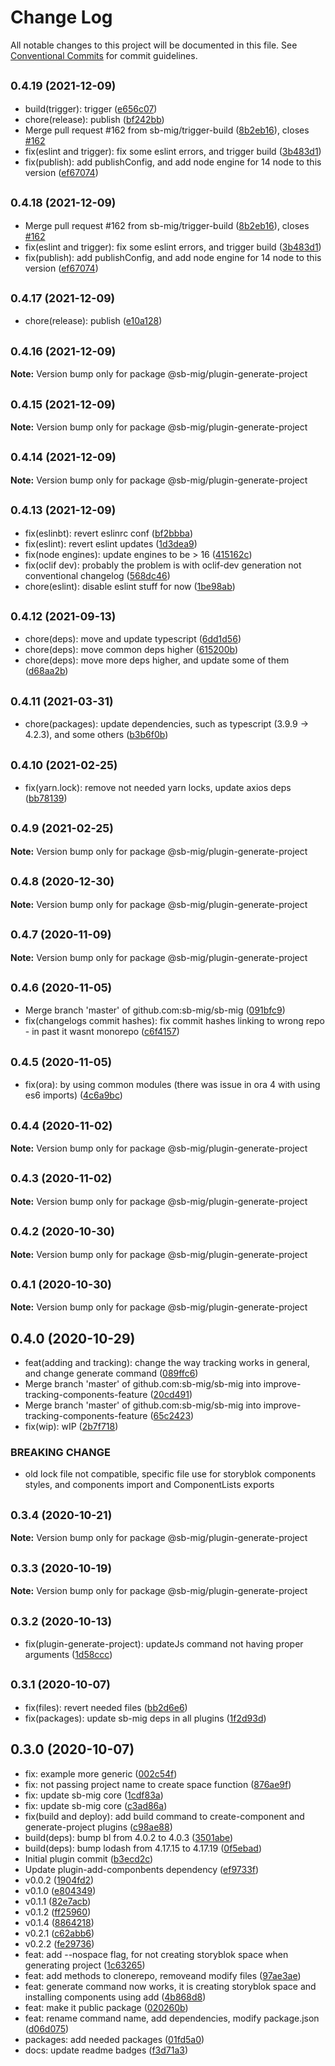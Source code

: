 # Change Log

All notable changes to this project will be documented in this file.
See [Conventional Commits](https://conventionalcommits.org) for commit guidelines.

## <small>0.4.19 (2021-12-09)</small>

* build(trigger): trigger ([e656c07](https://github.com/sb-mig/sb-mig/commit/e656c07))
* chore(release): publish ([bf242bb](https://github.com/sb-mig/sb-mig/commit/bf242bb))
* Merge pull request #162 from sb-mig/trigger-build ([8b2eb16](https://github.com/sb-mig/sb-mig/commit/8b2eb16)), closes [#162](https://github.com/sb-mig/sb-mig/issues/162)
* fix(eslint and trigger): fix some eslint errors, and trigger build ([3b483d1](https://github.com/sb-mig/sb-mig/commit/3b483d1))
* fix(publish): add publishConfig, and add node engine for 14 node to this version ([ef67074](https://github.com/sb-mig/sb-mig/commit/ef67074))





## <small>0.4.18 (2021-12-09)</small>

* Merge pull request #162 from sb-mig/trigger-build ([8b2eb16](https://github.com/sb-mig/sb-mig/commit/8b2eb16)), closes [#162](https://github.com/sb-mig/sb-mig/issues/162)
* fix(eslint and trigger): fix some eslint errors, and trigger build ([3b483d1](https://github.com/sb-mig/sb-mig/commit/3b483d1))
* fix(publish): add publishConfig, and add node engine for 14 node to this version ([ef67074](https://github.com/sb-mig/sb-mig/commit/ef67074))





## <small>0.4.17 (2021-12-09)</small>

* chore(release): publish ([e10a128](https://github.com/sb-mig/sb-mig/commit/e10a128))





## <small>0.4.16 (2021-12-09)</small>

**Note:** Version bump only for package @sb-mig/plugin-generate-project





## <small>0.4.15 (2021-12-09)</small>

**Note:** Version bump only for package @sb-mig/plugin-generate-project





## <small>0.4.14 (2021-12-09)</small>

**Note:** Version bump only for package @sb-mig/plugin-generate-project





## <small>0.4.13 (2021-12-09)</small>

* fix(eslinbt): revert eslinrc conf ([bf2bbba](https://github.com/sb-mig/sb-mig/commit/bf2bbba))
* fix(eslint): revert eslint updates ([1d3dea9](https://github.com/sb-mig/sb-mig/commit/1d3dea9))
* fix(node engines): update engines to be > 16 ([415162c](https://github.com/sb-mig/sb-mig/commit/415162c))
* fix(oclif dev): probably the problem is with oclif-dev generation not conventional changelog ([568dc46](https://github.com/sb-mig/sb-mig/commit/568dc46))
* chore(eslint): disable eslint stuff for now ([1be98ab](https://github.com/sb-mig/sb-mig/commit/1be98ab))





## <small>0.4.12 (2021-09-13)</small>

* chore(deps): move and update typescript ([6dd1d56](https://github.com/sb-mig/sb-mig/commit/6dd1d56))
* chore(deps): move common deps higher ([615200b](https://github.com/sb-mig/sb-mig/commit/615200b))
* chore(deps): move more deps higher, and update some of them ([d68aa2b](https://github.com/sb-mig/sb-mig/commit/d68aa2b))





## <small>0.4.11 (2021-03-31)</small>

* chore(packages): update dependencies, such as typescript (3.9.9 -> 4.2.3), and some others ([b3b6f0b](https://github.com/sb-mig/sb-mig/commit/b3b6f0b))





## <small>0.4.10 (2021-02-25)</small>

* fix(yarn.lock): remove not needed yarn locks, update axios deps ([bb78139](https://github.com/sb-mig/sb-mig/commit/bb78139))





## <small>0.4.9 (2021-02-25)</small>

**Note:** Version bump only for package @sb-mig/plugin-generate-project





## <small>0.4.8 (2020-12-30)</small>

**Note:** Version bump only for package @sb-mig/plugin-generate-project





## <small>0.4.7 (2020-11-09)</small>

**Note:** Version bump only for package @sb-mig/plugin-generate-project





## <small>0.4.6 (2020-11-05)</small>

* Merge branch 'master' of github.com:sb-mig/sb-mig ([091bfc9](https://github.com/sb-mig/sb-mig/commit/091bfc9))
* fix(changelogs commit hashes): fix commit hashes linking to wrong repo - in past it wasnt monorepo ([c6f4157](https://github.com/sb-mig/sb-mig/commit/c6f4157))





## <small>0.4.5 (2020-11-05)</small>

* fix(ora): by using common modules (there was issue in ora 4 with using es6 imports) ([4c6a9bc](https://github.com/sb-mig/plugin-generate-project/commit/4c6a9bc))





## <small>0.4.4 (2020-11-02)</small>

**Note:** Version bump only for package @sb-mig/plugin-generate-project





## <small>0.4.3 (2020-11-02)</small>

**Note:** Version bump only for package @sb-mig/plugin-generate-project





## <small>0.4.2 (2020-10-30)</small>

**Note:** Version bump only for package @sb-mig/plugin-generate-project





## <small>0.4.1 (2020-10-30)</small>

**Note:** Version bump only for package @sb-mig/plugin-generate-project





## 0.4.0 (2020-10-29)

* feat(adding and tracking): change the way tracking works in general, and change generate command ([089ffc6](https://github.com/sb-mig/plugin-generate-project/commit/089ffc6))
* Merge branch 'master' of github.com:sb-mig/sb-mig into improve-tracking-components-feature ([20cd491](https://github.com/sb-mig/plugin-generate-project/commit/20cd491))
* Merge branch 'master' of github.com:sb-mig/sb-mig into improve-tracking-components-feature ([65c2423](https://github.com/sb-mig/plugin-generate-project/commit/65c2423))
* fix(wip): wIP ([2b7f718](https://github.com/sb-mig/plugin-generate-project/commit/2b7f718))


### BREAKING CHANGE

* old lock file not compatible, specific file use for storyblok components styles, and components import and ComponentLists exports




## <small>0.3.4 (2020-10-21)</small>

**Note:** Version bump only for package @sb-mig/plugin-generate-project





## <small>0.3.3 (2020-10-19)</small>

**Note:** Version bump only for package @sb-mig/plugin-generate-project





## <small>0.3.2 (2020-10-13)</small>

* fix(plugin-generate-project): updateJs command not having proper arguments ([1d58ccc](https://github.com/sb-mig/plugin-generate-project/commit/1d58ccc))





## <small>0.3.1 (2020-10-07)</small>

* fix(files): revert needed files ([bb2d6e6](https://github.com/sb-mig/plugin-generate-project/commit/bb2d6e6))
* fix(packages): update sb-mig deps in all plugins ([1f2d93d](https://github.com/sb-mig/plugin-generate-project/commit/1f2d93d))





## 0.3.0 (2020-10-07)

* fix: example more generic ([002c54f](https://github.com/sb-mig/plugin-generate-project/commit/002c54f))
* fix: not passing project name to create space function ([876ae9f](https://github.com/sb-mig/plugin-generate-project/commit/876ae9f))
* fix: update sb-mig core ([1cdf83a](https://github.com/sb-mig/plugin-generate-project/commit/1cdf83a))
* fix: update sb-mig core ([c3ad86a](https://github.com/sb-mig/plugin-generate-project/commit/c3ad86a))
* fix(build and deploy): add build command to create-component and generate-project plugins ([c98ae88](https://github.com/sb-mig/plugin-generate-project/commit/c98ae88))
* build(deps): bump bl from 4.0.2 to 4.0.3 ([3501abe](https://github.com/sb-mig/plugin-generate-project/commit/3501abe))
* build(deps): bump lodash from 4.17.15 to 4.17.19 ([0f5ebad](https://github.com/sb-mig/plugin-generate-project/commit/0f5ebad))
* Initial plugin commit ([b3ecd2c](https://github.com/sb-mig/plugin-generate-project/commit/b3ecd2c))
* Update plugin-add-componbents dependency ([ef9733f](https://github.com/sb-mig/plugin-generate-project/commit/ef9733f))
* v0.0.2 ([1904fd2](https://github.com/sb-mig/plugin-generate-project/commit/1904fd2))
* v0.1.0 ([e804349](https://github.com/sb-mig/plugin-generate-project/commit/e804349))
* v0.1.1 ([82e7acb](https://github.com/sb-mig/plugin-generate-project/commit/82e7acb))
* v0.1.2 ([ff25960](https://github.com/sb-mig/plugin-generate-project/commit/ff25960))
* v0.1.4 ([8864218](https://github.com/sb-mig/plugin-generate-project/commit/8864218))
* v0.2.1 ([c62abb6](https://github.com/sb-mig/plugin-generate-project/commit/c62abb6))
* v0.2.2 ([fe29736](https://github.com/sb-mig/plugin-generate-project/commit/fe29736))
* feat: add --nospace flag, for not creating storyblok space when generating project ([1c63265](https://github.com/sb-mig/plugin-generate-project/commit/1c63265))
* feat: add methods to clonerepo, removeand modify files ([97ae3ae](https://github.com/sb-mig/plugin-generate-project/commit/97ae3ae))
* feat: generate command now works, it is creating storyblok space and installing components using add ([4b868d8](https://github.com/sb-mig/plugin-generate-project/commit/4b868d8))
* feat: make it public package ([020260b](https://github.com/sb-mig/plugin-generate-project/commit/020260b))
* feat: rename command name, add dependencies, modify package.json ([d06d075](https://github.com/sb-mig/plugin-generate-project/commit/d06d075))
* packages: add needed packages ([01fd5a0](https://github.com/sb-mig/plugin-generate-project/commit/01fd5a0))
* docs: update readme badges ([f3d71a3](https://github.com/sb-mig/plugin-generate-project/commit/f3d71a3))
